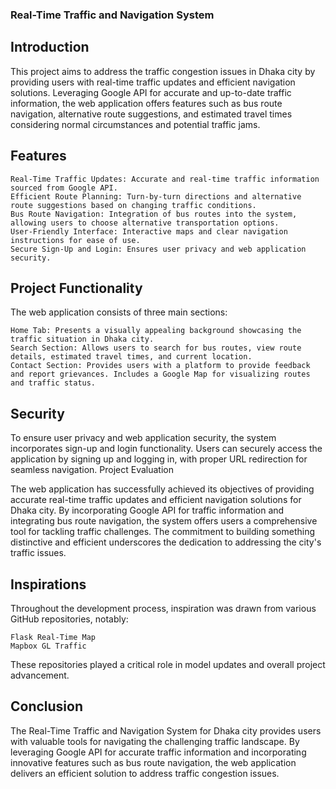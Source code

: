 ### Real-Time Traffic and Navigation System
## Introduction

This project aims to address the traffic congestion issues in Dhaka city by providing users with real-time traffic updates and efficient navigation solutions. Leveraging Google API for accurate and up-to-date traffic information, the web application offers features such as bus route navigation, alternative route suggestions, and estimated travel times considering normal circumstances and potential traffic jams.

## Features

    Real-Time Traffic Updates: Accurate and real-time traffic information sourced from Google API.
    Efficient Route Planning: Turn-by-turn directions and alternative route suggestions based on changing traffic conditions.
    Bus Route Navigation: Integration of bus routes into the system, allowing users to choose alternative transportation options.
    User-Friendly Interface: Interactive maps and clear navigation instructions for ease of use.
    Secure Sign-Up and Login: Ensures user privacy and web application security.

## Project Functionality

The web application consists of three main sections:

    Home Tab: Presents a visually appealing background showcasing the traffic situation in Dhaka city.
    Search Section: Allows users to search for bus routes, view route details, estimated travel times, and current location.
    Contact Section: Provides users with a platform to provide feedback and report grievances. Includes a Google Map for visualizing routes and traffic status.

## Security

To ensure user privacy and web application security, the system incorporates sign-up and login functionality. Users can securely access the application by signing up and logging in, with proper URL redirection for seamless navigation.
Project Evaluation

The web application has successfully achieved its objectives of providing accurate real-time traffic updates and efficient navigation solutions for Dhaka city. By incorporating Google API for traffic information and integrating bus route navigation, the system offers users a comprehensive tool for tackling traffic challenges. The commitment to building something distinctive and efficient underscores the dedication to addressing the city's traffic issues.
## Inspirations

Throughout the development process, inspiration was drawn from various GitHub repositories, notably:

    Flask Real-Time Map
    Mapbox GL Traffic

These repositories played a critical role in model updates and overall project advancement.

## Conclusion

The Real-Time Traffic and Navigation System for Dhaka city provides users with valuable tools for navigating the challenging traffic landscape. By leveraging Google API for accurate traffic information and incorporating innovative features such as bus route navigation, the web application delivers an efficient solution to address traffic congestion issues.